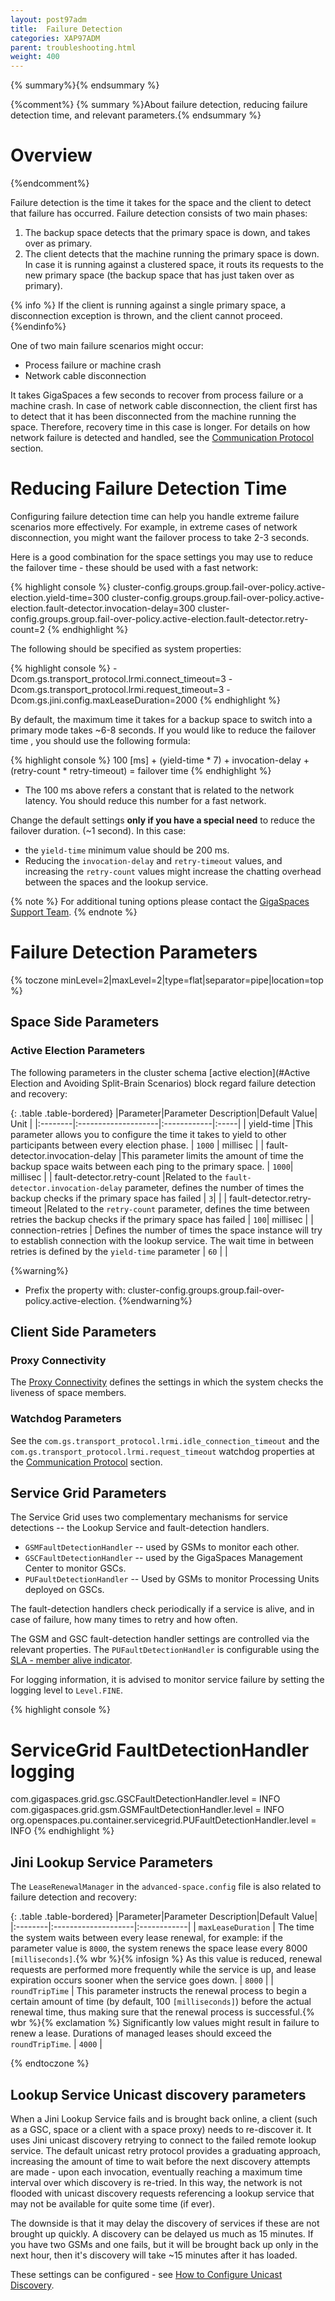 ```yaml
---
layout: post97adm
title:  Failure Detection
categories: XAP97ADM
parent: troubleshooting.html
weight: 400
---
```


{% summary%}{% endsummary %}


{%comment%}
{% summary %}About failure detection, reducing failure detection time, and relevant parameters.{% endsummary %}

# Overview
{%endcomment%}

Failure detection is the time it takes for the space and the client to detect that failure has occurred. Failure detection consists of two main phases:

1. The backup space detects that the primary space is down, and takes over as primary.
1. The client detects that the machine running the primary space is down. In case it is running against a clustered space, it routs its requests to the new primary space (the backup space that has just taken over as primary).

{% info %}
If the client is running against a single primary space, a disconnection exception is thrown, and the client cannot proceed.
{%endinfo%}

One of two main failure scenarios might occur:

- Process failure or machine crash
- Network cable disconnection

It takes GigaSpaces a few seconds to recover from process failure or a machine crash. In case of network cable disconnection, the client first has to detect that it has been disconnected from the machine running the space. Therefore, recovery time in this case is longer. For details on how network failure is detected and handled, see the [Communication Protocol]({%currentadmurl%}/tuning-communication-protocol.html#watchdog) section.

# Reducing Failure Detection Time

Configuring failure detection time can help you handle extreme failure scenarios more effectively. For example, in extreme cases of network disconnection, you might want the failover process to take 2-3 seconds.

Here is a good combination for the space settings you may use to reduce the failover time - these should be used with a fast network:

{% highlight console %}
cluster-config.groups.group.fail-over-policy.active-election.yield-time=300
cluster-config.groups.group.fail-over-policy.active-election.fault-detector.invocation-delay=300
cluster-config.groups.group.fail-over-policy.active-election.fault-detector.retry-count=2
{% endhighlight %}

The following should be specified as system properties:

{% highlight console %}
-Dcom.gs.transport_protocol.lrmi.connect_timeout=3
-Dcom.gs.transport_protocol.lrmi.request_timeout=3
-Dcom.gs.jini.config.maxLeaseDuration=2000
{% endhighlight %}

By default, the maximum time it takes for a backup space to switch into a primary mode takes ~6-8 seconds.
If you would like to reduce the failover time , you should use the following formula:

{% highlight console %}
100 [ms] + (yield-time * 7) + invocation-delay + (retry-count * retry-timeout) = failover time
{% endhighlight %}

- The 100 ms above refers a constant that is related to the network latency. You should reduce this number for a fast network.

Change the default settings **only if you have a special need** to reduce the failover duration. (~1 second). In this case:

- the `yield-time` minimum value should be 200 ms.
- Reducing the `invocation-delay` and `retry-timeout` values, and increasing the `retry-count` values might increase the chatting overhead between the spaces and the lookup service.

{% note %}
For additional tuning options please contact the [GigaSpaces Support Team](http://www.gigaspaces.com/supportcenter).
{% endnote %}

# Failure Detection Parameters

{% toczone minLevel=2|maxLevel=2|type=flat|separator=pipe|location=top %}

## Space Side Parameters

### Active Election Parameters

The following parameters in the cluster schema [active election](#Active Election and Avoiding Split-Brain Scenarios) block regard failure detection and recovery:

{: .table .table-bordered}
|Parameter|Parameter Description|Default Value| Unit |
|:--------|:--------------------|:------------|:-----|
| yield-time |This parameter allows you to configure the time it takes to yield to other participants between every election phase. | `1000` | millisec |
| fault-detector.invocation-delay |This parameter limits the amount of time the backup space waits between each ping to the primary space. | `1000`| millisec |
| fault-detector.retry-count |Related to the `fault-detector.invocation-delay` parameter, defines the number of times the backup checks if the primary space has failed | `3`|   |
| fault-detector.retry-timeout |Related to the `retry-count` parameter, defines the time between retries the backup checks if the primary space has failed | `100`| millisec |
| connection-retries | Defines the number of times the space instance will try to establish connection with the lookup service. The wait time in between retries is defined by the `yield-time` parameter | `60` | |


{%warning%}
- Prefix the property with: cluster-config.groups.group.fail-over-policy.active-election.
{%endwarning%}

## Client Side Parameters

### Proxy Connectivity

The [Proxy Connectivity]({%currentadmurl%}/tuning-proxy-connectivity.html) defines the settings in which the system checks the liveness of space members.

### Watchdog Parameters

See the `com.gs.transport_protocol.lrmi.idle_connection_timeout` and the `com.gs.transport_protocol.lrmi.request_timeout` watchdog properties at the [Communication Protocol]({%currentadmurl%}/tuning-communication-protocol.html#watchdog) section.

## Service Grid Parameters

The Service Grid uses two complementary mechanisms for service detections -- the Lookup Service and fault-detection handlers.

- `GSMFaultDetectionHandler` -- used by GSMs to monitor each other.
- `GSCFaultDetectionHandler` -- used by the GigaSpaces Management Center to monitor GSCs.
- `PUFaultDetectionHandler` -- Used by GSMs to monitor Processing Units deployed on GSCs.

The fault-detection handlers check periodically if a service is alive, and in case of failure, how many times to retry and how often.

The GSM and GSC fault-detection handler settings are controlled via the relevant properties. The `PUFaultDetectionHandler` is configurable using the [SLA - member alive indicator]({%currentjavaurl%}/configuring-the-processing-unit-sla.html#livenessDetection).

For logging information, it is advised to monitor service failure by setting the logging level to `Level.FINE`.

{% highlight console %}
# ServiceGrid FaultDetectionHandler logging

com.gigaspaces.grid.gsc.GSCFaultDetectionHandler.level = INFO
com.gigaspaces.grid.gsm.GSMFaultDetectionHandler.level = INFO
org.openspaces.pu.container.servicegrid.PUFaultDetectionHandler.level = INFO
{% endhighlight %}

## Jini Lookup Service Parameters

The `LeaseRenewalManager` in the `advanced-space.config` file is also related to failure detection and recovery:

{: .table .table-bordered}
|Parameter|Parameter Description|Default Value|
|:--------|:--------------------|:------------|
| `maxLeaseDuration` | The time the system waits between every lease renewal, for example: if the parameter value is `8000`, the system renews the space lease every 8000 `[milliseconds]`.{% wbr %}{% infosign %} As this value is reduced, renewal requests are performed more frequently while the service is up, and lease expiration occurs sooner when the service goes down. | `8000` |
| `roundTripTime` | This parameter instructs the renewal process to begin a certain amount of time (by default, 100 `[milliseconds]`) before the actual renewal time, thus making sure that the renewal process is successful.{% wbr %}{% exclamation %} Significantly low values might result in failure to renew a lease. Durations of managed leases should exceed the `roundTripTime`. | `4000` |

{% endtoczone %}

## Lookup Service Unicast discovery parameters

When a Jini Lookup Service fails and is brought back online, a client (such as a GSC, space or a client with a space proxy) needs to re-discover it. It uses Jini unicast discovery retrying to connect to the failed remote lookup service. The default unicast retry protocol provides a graduating approach, increasing the amount of time to wait before the next discovery attempts are made - upon each invocation, eventually reaching a maximum time interval over which discovery is re-tried. In this way, the network is not flooded with unicast discovery requests referencing a lookup service that may not be available for quite some time (if ever).

The downside is that it may delay the discovery of services if these are not brought up quickly. A discovery can be delayed us much as 15 minutes. If you have two GSMs and one fails, but it will be brought back up only in the next hour, then it's discovery will take ~15 minutes after it has loaded.

These settings can be configured - see [How to Configure Unicast Discovery](./network-unicast-discovery.html).
